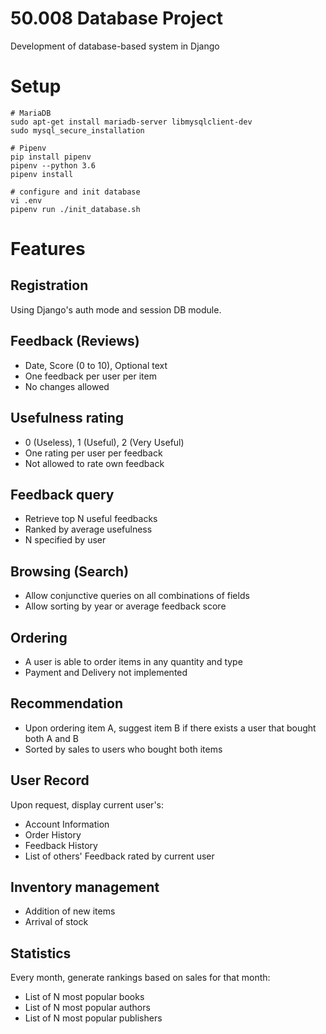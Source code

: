 # 50.008 Database Project
Development of database-based system in Django

# Setup
    # MariaDB
    sudo apt-get install mariadb-server libmysqlclient-dev
    sudo mysql_secure_installation

    # Pipenv
    pip install pipenv
    pipenv --python 3.6
    pipenv install

    # configure and init database
    vi .env
    pipenv run ./init_database.sh

# Features

## Registration
Using Django's auth mode and session DB module.

## Feedback (Reviews)
- Date, Score (0 to 10), Optional text
- One feedback per user per item
- No changes allowed

## Usefulness rating
- 0 (Useless), 1 (Useful), 2 (Very Useful)
- One rating per user per feedback
- Not allowed to rate own feedback

## Feedback query
- Retrieve top N useful feedbacks
- Ranked by average usefulness
- N specified by user

## Browsing (Search)
- Allow conjunctive queries on all combinations of fields
- Allow sorting by year or average feedback score

## Ordering
- A user is able to order items in any quantity and type
- Payment and Delivery not implemented

## Recommendation
- Upon ordering item A, suggest item B if there exists a user that bought both A and B
- Sorted by sales to users who bought both items

## User Record
Upon request, display current user's:
- Account Information
- Order History
- Feedback History
- List of others' Feedback rated by current user

## Inventory management
- Addition of new items
- Arrival of stock

## Statistics
Every month, generate rankings based on sales for that month:
- List of N most popular books 
- List of N most popular authors
- List of N most popular publishers
